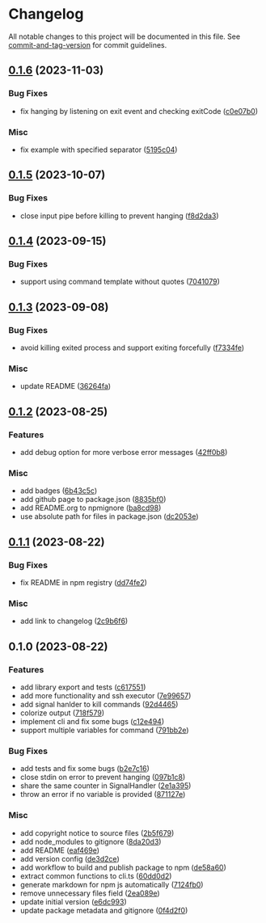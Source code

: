 # Changelog

All notable changes to this project will be documented in this file. See [commit-and-tag-version](https://github.com/absolute-version/commit-and-tag-version) for commit guidelines.

## [0.1.6](https://github.com/DCsunset/batch-cmd/compare/v0.1.5...v0.1.6) (2023-11-03)


### Bug Fixes

* fix hanging by listening on exit event and checking exitCode ([c0e07b0](https://github.com/DCsunset/batch-cmd/commit/c0e07b0797e779a3bfecb4d82c745efe0c5f967d))


### Misc

* fix example with specified separator ([5195c04](https://github.com/DCsunset/batch-cmd/commit/5195c04f9855727d1c8cd0566647404110fef330))

## [0.1.5](https://github.com/DCsunset/batch-cmd/compare/v0.1.4...v0.1.5) (2023-10-07)


### Bug Fixes

* close input pipe before killing to prevent hanging ([f8d2da3](https://github.com/DCsunset/batch-cmd/commit/f8d2da391ce95401157e0808a52304c02e31ce36))

## [0.1.4](https://github.com/DCsunset/batch-cmd/compare/v0.1.3...v0.1.4) (2023-09-15)


### Bug Fixes

* support using command template without quotes ([7041079](https://github.com/DCsunset/batch-cmd/commit/7041079255aa36eaf42aadfbd318bee6c89562d8))

## [0.1.3](https://github.com/DCsunset/batch-cmd/compare/v0.1.2...v0.1.3) (2023-09-08)


### Bug Fixes

* avoid killing exited process and support exiting forcefully ([f7334fe](https://github.com/DCsunset/batch-cmd/commit/f7334fe4b01b649ac67bfaaa98cfe5995790124e))


### Misc

* update README ([36264fa](https://github.com/DCsunset/batch-cmd/commit/36264fae22487afe994aa6a68fca6b86f7dbb773))

## [0.1.2](https://github.com/DCsunset/batch-cmd/compare/v0.1.1...v0.1.2) (2023-08-25)


### Features

* add debug option for more verbose error messages ([42ff0b8](https://github.com/DCsunset/batch-cmd/commit/42ff0b86d2e9ef1926cbe5cc6f400fdf081261f6))


### Misc

* add badges ([6b43c5c](https://github.com/DCsunset/batch-cmd/commit/6b43c5ce6d3fa2507f652a2492854417268bc92d))
* add github page to package.json ([8835bf0](https://github.com/DCsunset/batch-cmd/commit/8835bf0ef118b72614332c680ea849ce528aed27))
* add README.org to npmignore ([ba8cd98](https://github.com/DCsunset/batch-cmd/commit/ba8cd983bbcfae14e974c33ed8d2487124e424f8))
* use absolute path for files in package.json ([dc2053e](https://github.com/DCsunset/batch-cmd/commit/dc2053e16e78e6c6cd37e5762e079c4014bcc45d))

## [0.1.1](https://github.com/DCsunset/batch-cmd/compare/v0.1.0...v0.1.1) (2023-08-22)


### Bug Fixes

* fix README in npm registry ([dd74fe2](https://github.com/DCsunset/batch-cmd/commit/dd74fe2b1841845001beb308ca596781a8d05ed0))


### Misc

* add link to changelog ([2c9b6f6](https://github.com/DCsunset/batch-cmd/commit/2c9b6f6e86acc845ebd0b61c1d94453e3c535267))

## 0.1.0 (2023-08-22)


### Features

* add library export and tests ([c617551](https://github.com/DCsunset/batch-cmd/commit/c61755114f19e7afc4c128d1c7beb96a95480ad4))
* add more functionality and ssh executor ([7e99657](https://github.com/DCsunset/batch-cmd/commit/7e9965746fa7d1d5cb45a02f482dd7ccea5b92e3))
* add signal hanlder to kill commands ([92d4465](https://github.com/DCsunset/batch-cmd/commit/92d4465e355df72bf111eab198c454e23806f5ba))
* colorize output ([718f579](https://github.com/DCsunset/batch-cmd/commit/718f5798317b65f0b94da0a94ca413c50c0b7c52))
* implement cli and fix some bugs ([c12e494](https://github.com/DCsunset/batch-cmd/commit/c12e49403ababe52b3f9c146d1d15ba5bb204bbb))
* support multiple variables for command ([791bb2e](https://github.com/DCsunset/batch-cmd/commit/791bb2ed5f691d618d128cd0c372c926a2546b57))


### Bug Fixes

* add tests and fix some bugs ([b2e7c16](https://github.com/DCsunset/batch-cmd/commit/b2e7c16849628d7b253855313f8b2c0be8f6f64e))
* close stdin on error to prevent hanging ([097b1c8](https://github.com/DCsunset/batch-cmd/commit/097b1c803b714e7b21214608958dad29a494d72c))
* share the same counter in SignalHandler ([2e1a395](https://github.com/DCsunset/batch-cmd/commit/2e1a3953ea5bbb0ecff1be0dcc416048ee43ed03))
* throw an error if no variable is provided ([871127e](https://github.com/DCsunset/batch-cmd/commit/871127e8e9a35f137168a097426121c679fe7a28))


### Misc

* add copyright notice to source files ([2b5f679](https://github.com/DCsunset/batch-cmd/commit/2b5f679b835f9565c2df0748d96d2b84743b1079))
* add node_modules to gitignore ([8da20d3](https://github.com/DCsunset/batch-cmd/commit/8da20d3d1df6455ffe94931ec0d05e00a3aac39d))
* add README ([eaf469e](https://github.com/DCsunset/batch-cmd/commit/eaf469eefab5d36d9d6eb728dac7582564c371d0))
* add version config ([de3d2ce](https://github.com/DCsunset/batch-cmd/commit/de3d2cebb7c06c0fc6aedd7f9e6feb578e81259b))
* add workflow to build and publish package to npm ([de58a60](https://github.com/DCsunset/batch-cmd/commit/de58a6014fc7e344bf136cfd25fd4afd906a3faf))
* extract common functions to cli.ts ([60dd0d2](https://github.com/DCsunset/batch-cmd/commit/60dd0d2e47f8546df2192faec6f4143f62085b2b))
* generate markdown for npm js automatically ([7124fb0](https://github.com/DCsunset/batch-cmd/commit/7124fb0e325e83c81c116ae230d6cf5ce297388b))
* remove unnecessary files field ([2ea089e](https://github.com/DCsunset/batch-cmd/commit/2ea089e21a6f559f60d72c1f60eaf06778869736))
* update initial version ([e6dc993](https://github.com/DCsunset/batch-cmd/commit/e6dc993ed043ac470657aae9a15a9538b49d018f))
* update package metadata and gitignore ([0f4d2f0](https://github.com/DCsunset/batch-cmd/commit/0f4d2f03aab0f674abc62ecd3fb6fabaa41c7166))
